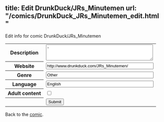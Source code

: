 title: Edit DrunkDuck/JRs_Minutemen
url: "/comics/DrunkDuck_JRs_Minutemen_edit.html"
---
Edit info for comic DrunkDuck/JRs_Minutemen

<form name="comic" action="http://gaepostmail.appspot.com/comic/" method="post">
<table class="comicinfo">
<tr>
<th>Description</th><td><textarea name="description" cols="40" rows="3">-</textarea></td>
</tr>
<tr>
<th>Website</th><td><input type="text" name="url" value="http://www.drunkduck.com/JRs_Minutemen/" size="40"/></td>
</tr>
<tr>
<th>Genre</th><td><input type="text" name="genre" value="Other" size="40"/></td>
</tr>
<tr>
<th>Language</th><td><input type="text" name="language" value="English" size="40"/></td>
</tr>
<tr>
<th>Adult content</th><td><input type="checkbox" name="adult" value="adult" /></td>
</tr>
<tr>
<th></th><td>
<input type="hidden" name="comic" value="DrunkDuck_JRs_Minutemen" />
<input type="submit" name="submit" value="Submit" />
</td>
</tr>
</table>
</form>

Back to the [comic](DrunkDuck_JRs_Minutemen.html).
